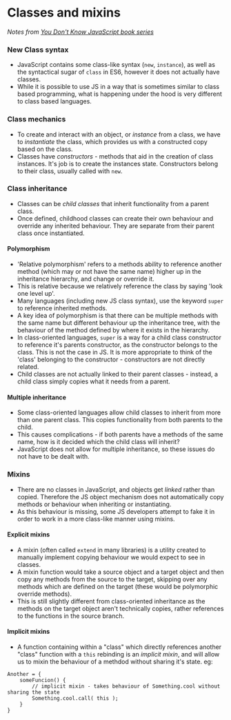 # Classes and mixins
*Notes from [You Don't Know JavaScript book series](https://github.com/getify/You-Dont-Know-JS/)*

### New Class syntax
* JavaScript contains some class-like syntax (`new`, `instance`), as well as the syntactical sugar of `class` in ES6, however it does not actually have classes.
* While it is possible to use JS in a way that is sometimes similar to class based programming, what is happening under the hood is very different to class based languages.


### Class mechanics
* To create and interact with an object, or *instance* from a class, we have to *instantiate* the class, which provides us with a constructed copy based on the class.
* Classes have *constructors* - methods that aid in the creation of class instances. It's job is to create the instances state. Constructors belong to their class, usually called with `new`.

### Class inheritance
* Classes can be *child classes* that inherit functionality from a parent class.
* Once defined, childhood classes can create their own behaviour and override any inherited behaviour. They are separate from their parent class once instantiated.

#### Polymorphism
* 'Relative polymorphism' refers to a methods ability to reference another method (which may or not have the same name) higher up in the inheritance hierarchy, and change or override it.
* This is relative because we relatively reference the class by saying 'look one level up'.
* Many languages (including new JS class syntax), use the keyword `super` to reference inherited methods.
* A key idea of polymorphism is that there can be multiple methods with the same name but different behaviour up the inheritance tree, with the behaviour of the method defined by where it exists in the hierarchy.
* In class-oriented languages, `super` is a way for a child class constructor to reference it's parents constructor, as the constructor belongs to the class. This is not the case in JS. It is more appropriate to think of the 'class' belonging to the constructor - constructors are not directly related.
* Child classes are not actually linked to their parent classes - instead, a child class simply copies what it needs from a parent.

#### Multiple inheritance
* Some class-oriented languages allow child classes to inherit from more than one parent class. This copies functionality from both parents to the child.
* This causes complications - if both parents have a methods of the same name, how is it decided which the child class will inherit?
* JavaScript does not allow for multiple inheritance, so these issues do not have to be dealt with.

### Mixins
* There are no classes in JavaScript, and objects get *linked* rather than copied. Therefore the JS object mechanism does not automatically copy methods or behaviour when inheriting or instantiating.
* As this behaviour is missing, some JS developers attempt to fake it in order to work in a more class-like manner using mixins.

#### Explicit mixins
* A mixin (often called `extend` in many libraries) is a utility created to manually implement copying behaviour we would expect to see in classes.
* A mixin function would take a source object and a target object and then copy any methods from the source to the target, skipping over any methods which are defined on the target (these would be polymorphic override methods).
* This is still slightly different from class-oriented inheritance as the methods on the target object aren't technically copies, rather references to the functions in the source branch.

#### Implicit mixins
* A function containing within a "class" which directly references another "class" function with a `this` rebinding is an *implicit mixin*, and will allow us to mixin the behaviour of a methdod without sharing it's state. eg:   

```
Another = {
    someFuncion() {
        // implicit mixin - takes behaviour of Something.cool without sharing the state
        Something.cool.call( this );
    }     
}
```
